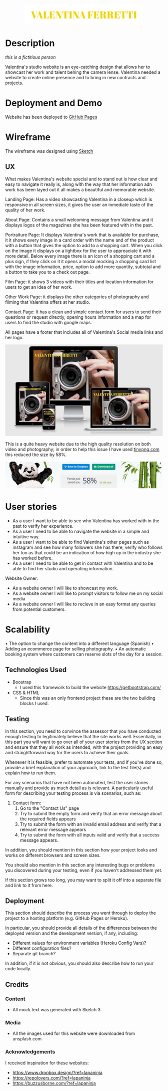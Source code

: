 <p align="center">
  <img src="assets/images/logo-valentina.png" alt="Valentina Ferretti logo"/>
</p>


# Description
*this is a fictitious person*

Valentina's studio website is an eye-catching design that allows her to showcast her work and talent behing the camera lense. Valentina needed a website to create online presence and to bring in new contracts and projects.

# Deployment and Demo

Website has been deployed to [GitHub Pages](https://github.com/Mickie4/Milestone-Project1)


# Wireframe

The wireframe was designed using [Sketch](https://www.sketch.com/)
 
## UX
 
 What makes Valentina's website special and to stand out is how clear and easy to navigate it really is, along with the way that her information adn work has been layed out it all makes a beautiful and memorable website. 

Landing Page: Has a video showcasting Valentina in a closeup which is responsive in all screen sizes, it gives the user an inmediate taste of the quality of her work.

About Page: Contains a small welcoming message from Valentina and it displays logos of the magazines she has been featured with in the past.

Portraiture Page: It displays Valentina's work that is available for purchase, it it shows every image in a card order with the name and of the product with a button that gives the option to add to a shopping cart. When you click on the image it displays on a lightbox for the user to appreaciate it with more detail. Below every image there is an icon of a shopping cart and a plus sign, if they click on it it opens a modal mocking a shopping card list with the image information, price, option to add more quantity, subtotal and a button to take you to a check out page.

Film Page: it shows 3 videos with their titles and location information for users to get an idea of her work.

Other Work Page: it displays the other categories of photography and filming that Valentina offers at her studio. 

Contact Page: It has a clean and simple contact form for users to send their questions or request directly, opening hours information and a map for users to find the studio with google maps.

All pages have a footer that includes all of Valentina's Social media links and her logo.

<p align="center">
  <img src="assets/images/ux.png" alt="Landing Page Responsive"/>
</p>

This is a quite heavy website due to the high quality resolution on both video and photography; in order to help this issue I have used [tinypng.com](https://tinypng.com/) this reduced the size by 58%.

<p align="center">
  <img src="assets/images/tinypng.png" alt="Tiny PNG "/>
</p>

# User stories

-	As a user I want to be able to see who Valentina has worked with in the past to verify her experience.
-	As a user I need to be able to navigate the website in a simple and intuitive way.
- As a user I want to be able to find Valentina's other pages such as instagram and see how many followers she has there, verify who follows her too as that could be an indication of how high up in the industry she has worked before.
-	As a user I need to be able to get in contact with Valentina and to be able to find her studio and operating information. 

Website Owner:
- As a website owner I will like to showcast my work.
- As a website owner I will like to prompt visitors to follow me on my social media
- As a website owner I will like to recieve in an easy format any queries from potential customers.





# Scalability
•	The option to change the content into a different language (Spanish)
•	Adding an ecommerce page for selling photography.
•   An automatic booking system where customers can reserve slots of the day for a session.


## Technologies Used

- Boostrap 
    - I used this framework to build the website https://getbootstrap.com/
- CSS & HTML
    - Since this was an only frontend project these are the two building blocks I used.


## Testing

In this section, you need to convince the assessor that you have conducted enough testing to legitimately believe that the site works well. Essentially, in this part you will want to go over all of your user stories from the UX section and ensure that they all work as intended, with the project providing an easy and straightforward way for the users to achieve their goals.

Whenever it is feasible, prefer to automate your tests, and if you've done so, provide a brief explanation of your approach, link to the test file(s) and explain how to run them.

For any scenarios that have not been automated, test the user stories manually and provide as much detail as is relevant. A particularly useful form for describing your testing process is via scenarios, such as:

1. Contact form:
    1. Go to the "Contact Us" page
    2. Try to submit the empty form and verify that an error message about the required fields appears
    3. Try to submit the form with an invalid email address and verify that a relevant error message appears
    4. Try to submit the form with all inputs valid and verify that a success message appears.

In addition, you should mention in this section how your project looks and works on different browsers and screen sizes.

You should also mention in this section any interesting bugs or problems you discovered during your testing, even if you haven't addressed them yet.

If this section grows too long, you may want to split it off into a separate file and link to it from here.

## Deployment

This section should describe the process you went through to deploy the project to a hosting platform (e.g. GitHub Pages or Heroku).

In particular, you should provide all details of the differences between the deployed version and the development version, if any, including:
- Different values for environment variables (Heroku Config Vars)?
- Different configuration files?
- Separate git branch?

In addition, if it is not obvious, you should also describe how to run your code locally.


## Credits

### Content
- All mock text was generated with Sketch 3

### Media
- All the images used for this website were downloaded from unsplash.com

### Acknowledgements

I received inspiration for these websites:
- https://www.dropbox.design/?ref=lapaninja 
- https://repolovers.com/?ref=lapaninja
- https://buzzusborne.com/?ref=lapaninja
